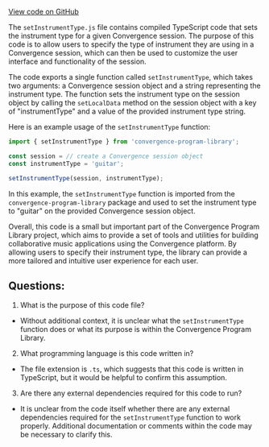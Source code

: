 [View code on GitHub](https://github.com/convergence-rfq/convergence-program-library/risk-engine/js/generated/instructions/setInstrumentType.js.map)

The `setInstrumentType.js` file contains compiled TypeScript code that sets the instrument type for a given Convergence session. The purpose of this code is to allow users to specify the type of instrument they are using in a Convergence session, which can then be used to customize the user interface and functionality of the session.

The code exports a single function called `setInstrumentType`, which takes two arguments: a Convergence session object and a string representing the instrument type. The function sets the instrument type on the session object by calling the `setLocalData` method on the session object with a key of "instrumentType" and a value of the provided instrument type string.

Here is an example usage of the `setInstrumentType` function:

```javascript
import { setInstrumentType } from 'convergence-program-library';

const session = // create a Convergence session object
const instrumentType = 'guitar';

setInstrumentType(session, instrumentType);
```

In this example, the `setInstrumentType` function is imported from the `convergence-program-library` package and used to set the instrument type to "guitar" on the provided Convergence session object.

Overall, this code is a small but important part of the Convergence Program Library project, which aims to provide a set of tools and utilities for building collaborative music applications using the Convergence platform. By allowing users to specify their instrument type, the library can provide a more tailored and intuitive user experience for each user.
## Questions: 
 1. What is the purpose of this code file?
- Without additional context, it is unclear what the `setInstrumentType` function does or what its purpose is within the Convergence Program Library.

2. What programming language is this code written in?
- The file extension is `.ts`, which suggests that this code is written in TypeScript, but it would be helpful to confirm this assumption.

3. Are there any external dependencies required for this code to run?
- It is unclear from the code itself whether there are any external dependencies required for the `setInstrumentType` function to work properly. Additional documentation or comments within the code may be necessary to clarify this.